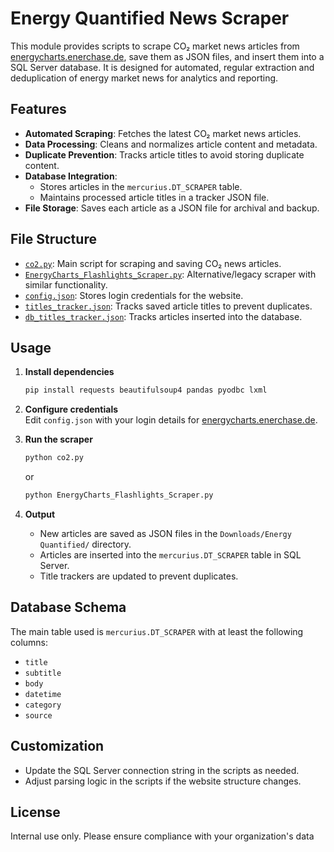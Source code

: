 # Energy Quantified News Scraper

This module provides scripts to scrape CO₂ market news articles from [energycharts.enerchase.de](https://energycharts.enerchase.de/), save them as JSON files, and insert them into a SQL Server database. It is designed for automated, regular extraction and deduplication of energy market news for analytics and reporting.

## Features

- **Automated Scraping**: Fetches the latest CO₂ market news articles.
- **Data Processing**: Cleans and normalizes article content and metadata.
- **Duplicate Prevention**: Tracks article titles to avoid storing duplicate content.
- **Database Integration**: 
  - Stores articles in the `mercurius.DT_SCRAPER` table.
  - Maintains processed article titles in a tracker JSON file.
- **File Storage**: Saves each article as a JSON file for archival and backup.

## File Structure

- [`co2.py`](Energy%20Quantified/co2.py): Main script for scraping and saving CO₂ news articles.
- [`EnergyCharts_Flashlights_Scraper.py`](Energy%20Quantified/EnergyCharts_Flashlights_Scraper.py): Alternative/legacy scraper with similar functionality.
- [`config.json`](Energy%20Quantified/config.json): Stores login credentials for the website.
- [`titles_tracker.json`](../Downloads/Energy%20Quantified/titles_tracker.json): Tracks saved article titles to prevent duplicates.
- [`db_titles_tracker.json`](../Downloads/Energy%20Quantified/db_titles_tracker.json): Tracks articles inserted into the database.

## Usage

1. **Install dependencies**  
   ```bash
   pip install requests beautifulsoup4 pandas pyodbc lxml
   ```

2. **Configure credentials**  
   Edit `config.json` with your login details for [energycharts.enerchase.de](https://energycharts.enerchase.de/).

3. **Run the scraper**  
   ```bash
   python co2.py
   ```
   or
   ```bash
   python EnergyCharts_Flashlights_Scraper.py
   ```

4. **Output**  
   - New articles are saved as JSON files in the `Downloads/Energy Quantified/` directory.
   - Articles are inserted into the `mercurius.DT_SCRAPER` table in SQL Server.
   - Title trackers are updated to prevent duplicates.

## Database Schema

The main table used is `mercurius.DT_SCRAPER` with at least the following columns:
- `title`
- `subtitle`
- `body`
- `datetime`
- `category`
- `source`

## Customization

- Update the SQL Server connection string in the scripts as needed.
- Adjust parsing logic in the scripts if the website structure changes.

## License

Internal use only. Please ensure compliance with your organization's data
